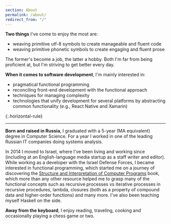 ```yaml
---
section: About
permalink: /about/
redirect_from: "/"
---
```


**Two things** I've come to enjoy the most are:

* weaving primitive utf-8 symbols to create manageable and fluent code
* weaving primitive phonetic symbols to create engaging and fluent prose

The former's become a job, the latter a hobby. Both I'm far from being proficient at, but I'm striving to get better every day.

**When it comes to software development**, I'm mainly interested in:

* pragmatical functional programming
* reconciling front-end development with the functional approach
* techniques for managing complexity
* technologies that unify development for several platforms by abstracting common functionality (e.g., React Native and Xamarin)

{:.horizontal-rule}

---

**Born and raised in Russia**, I graduated with a 5-year (MA equivalent) degree in Computer Science. For a year I worked in one of the leading Russian IT companies doing systems analysis.

In 2014 I moved to Israel, where I've been living and working since (including at an English-language media startup as a staff writer and editor). While working as a developer with the Israel Defense Forces, I became interested in functional programming, which started me on a journey of discovering the [Structure and Interpretation of Computer Programs](https://en.wikipedia.org/wiki/Structure_and_Interpretation_of_Computer_Programs) book, which more than any other resource helped me to grasp many of the functional concepts such as recursive processes vs iterative processes in recursive procedures, lambda, closures (both as a property of compound data and higher-order functions) and many more. I've also been teaching myself Haskell on the side.

**Away from the keyboard**, I enjoy reading, traveling, cooking and occasionally playing a chess game or two.
